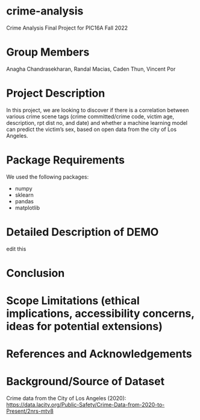 # crime-analysis
Crime Analysis Final Project for PIC16A Fall 2022
# Group Members
Anagha Chandrasekharan, Randal Macias, Caden Thun, Vincent Por
# Project Description
In this project, we are looking to discover if there is a correlation between various crime scene tags (crime committed/crime code, victim age, description, rpt dist no, and date)  and whether a machine learning model can predict the victim’s sex, based on open data from the city of Los Angeles. 
# Package Requirements
We used the following packages:
* numpy
* sklearn
* pandas
* matplotlib
# Detailed Description of DEMO
edit this
# Conclusion
# Scope Limitations (ethical implications, accessibility concerns, ideas for potential extensions)
# References and Acknowledgements
# Background/Source of Dataset
Crime data from the City of Los Angeles (2020): https://data.lacity.org/Public-Safety/Crime-Data-from-2020-to-Present/2nrs-mtv8
